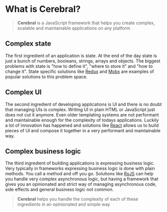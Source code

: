 # What is Cerebral?

<Logo />

> **Cerebral** is a JavaScript framework that helps you create complex, scalable and maintainable applications on any platform

## Complex state
The first ingredient of an application is state. At the end of the day state is just a bunch of numbers, booleans, strings, arrays and objects. The biggest problems with state is "how to define it", "where to store it" and "how to change it". State specific solutions like [Redux](http://redux.js.org/docs/introduction/) and [Mobx](https://mobx.js.org/) are examples of popular solutions to this problem space.

## Complex UI
The second ingredient of developing applications is UI and there is no doubt that managing UIs is complex. Writing UI in plain HTML or JavaScript just does not cut it anymore. Even older templating systems are not performant and maintainable enough for the complexity of todays applications. Luckily a lot of innovation has happened and solutions like [React](https://facebook.github.io/react/) allows us to build pieces of UI and compose it together in a very performant and maintainable way.

## Complex business logic
The third ingredient of building applications is expressing business logic. Very typically in frameworks expressing business logic is done with plain methods. You call a method and off you go. Solutions like [RxJS](http://reactivex.io/rxjs/) can help you handle very complex asynchronous logic, but having a framework that gives you an opinionated and strict way of managing asynchronous code, side effects and general business logic not common.

> **Cerebral** helps you handle the complexity of each of these ingredients in an opinionated and simple way
